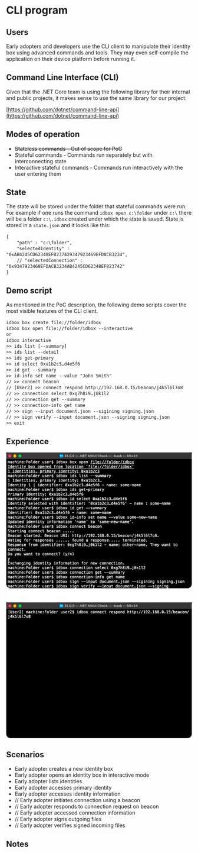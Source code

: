 # CLI program

## Users

Early adopters and developers use the CLI client to manipulate their identity box using advanced commands and tools. They may even self-compile the application on their device platform before running it.

## Command Line Interface (CLI)

Given that the .NET Core team is using the following library for their internal and public projects, it makes sense to use the same library for our project:

[https://github.com/dotnet/command-line-api](https://github.com/dotnet/command-line-api)

## Modes of operation

* ~~Stateless commands - Out of scope for PoC~~
* Stateful commands - Commands run separately but with interconnecting state
* Interactive stateful commands - Commands run interactively with the user entering them

## State

The state will be stored under the folder that stateful commands were run. For example if one runs the command `idbox open c:\folder`  under `c:\` there will be a folder `c:\.idbox` created under which the state is saved. State is stored in a `state.json` and it looks like this:

```
{
    "path" : "c:\folder",
    "selectedIdentity" : "0xAB4245CD62348EF8237429347923469EFDACB3234",
    // "selectedConnection" : "0x9347923469EFDACB3234AB4245CD62348EF823742"
}
```

## Demo script

As mentioned in the PoC description, the following demo scripts cover the most visible features of the CLI client.

```
idbox box create file://folder/idbox
idbox box open file://folder/idbox --interactive
or
idbox interactive
>> ids list [--summary]
>> ids list --detail
>> ids get-primary
>> id select 0xa1b2c3…d4e5f6
>> id get --summary
>> id-info set name --value "John Smith"
// >> connect beacon
// [User2] >> connect respond http://192.168.0.15/beacon/j4k5l6l7o8
// >> connection select 0xg7h8i9…j0k1l2
// >> connection get --summary
// >> connection-info get name
// >> sign --input document.json --sigining signing.json
// >> sign verify --input document.json --signing signing.json
>> exit
```

## Experience

![Low fidelity experience of using the CLI client](images/cli-expereince.png)

## Scenarios

* Early adopter creates a new identity box
* Early adopter opens an identity box in interactive mode
* Early adopter lists identities
* Early adopter accesses primary identity
* Early adopter accesses identity information
* // Early adopter initiates connection using a beacon
* // Early adopter responds to connection request on beacon
* // Early adopter accessed connection information
* // Early adopter signs outgoing files
* // Early adopter verifies signed incoming files

## Notes
